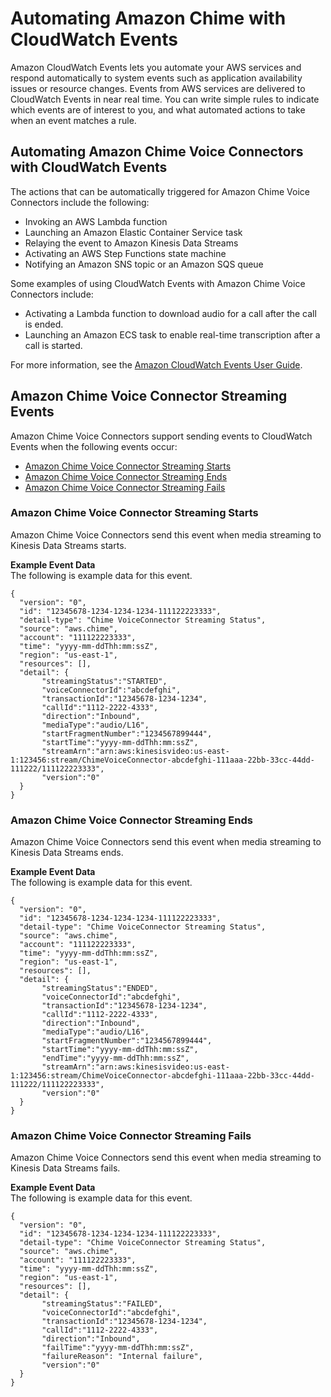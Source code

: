 # Automating Amazon Chime with CloudWatch Events<a name="automating-chime-with-cloudwatch-events"></a>

Amazon CloudWatch Events lets you automate your AWS services and respond automatically to system events such as application availability issues or resource changes\. Events from AWS services are delivered to CloudWatch Events in near real time\. You can write simple rules to indicate which events are of interest to you, and what automated actions to take when an event matches a rule\.

## Automating Amazon Chime Voice Connectors with CloudWatch Events<a name="events-cvc"></a>

The actions that can be automatically triggered for Amazon Chime Voice Connectors include the following:
+ Invoking an AWS Lambda function
+ Launching an Amazon Elastic Container Service task
+ Relaying the event to Amazon Kinesis Data Streams
+ Activating an AWS Step Functions state machine
+ Notifying an Amazon SNS topic or an Amazon SQS queue

Some examples of using CloudWatch Events with Amazon Chime Voice Connectors include:
+ Activating a Lambda function to download audio for a call after the call is ended\.
+ Launching an Amazon ECS task to enable real\-time transcription after a call is started\.

For more information, see the [Amazon CloudWatch Events User Guide](https://docs.aws.amazon.com/AmazonCloudWatch/latest/events/)\.

## Amazon Chime Voice Connector Streaming Events<a name="stream-events-cvc"></a>

Amazon Chime Voice Connectors support sending events to CloudWatch Events when the following events occur:
+ [Amazon Chime Voice Connector Streaming Starts](#stream-start-cvc)
+ [Amazon Chime Voice Connector Streaming Ends](#stream-end-cvc)
+ [Amazon Chime Voice Connector Streaming Fails](#stream-fail-cvc)

### Amazon Chime Voice Connector Streaming Starts<a name="stream-start-cvc"></a>

Amazon Chime Voice Connectors send this event when media streaming to Kinesis Data Streams starts\.

**Example Event Data**  
The following is example data for this event\.  

```
{
  "version": "0",
  "id": "12345678-1234-1234-1234-111122223333",
  "detail-type": "Chime VoiceConnector Streaming Status",
  "source": "aws.chime",
  "account": "111122223333",
  "time": "yyyy-mm-ddThh:mm:ssZ",
  "region": "us-east-1",
  "resources": [],
  "detail": {
       "streamingStatus":"STARTED",
       "voiceConnectorId":"abcdefghi",
       "transactionId":"12345678-1234-1234",
       "callId":"1112-2222-4333",
       "direction":"Inbound",
       "mediaType":"audio/L16",
       "startFragmentNumber":"1234567899444",
       "startTime":"yyyy-mm-ddThh:mm:ssZ",
       "streamArn":"arn:aws:kinesisvideo:us-east-1:123456:stream/ChimeVoiceConnector-abcdefghi-111aaa-22bb-33cc-44dd-111222/111122223333",
       "version":"0"
  }
}
```

### Amazon Chime Voice Connector Streaming Ends<a name="stream-end-cvc"></a>

Amazon Chime Voice Connectors send this event when media streaming to Kinesis Data Streams ends\.

**Example Event Data**  
The following is example data for this event\.  

```
{
  "version": "0",
  "id": "12345678-1234-1234-1234-111122223333",
  "detail-type": "Chime VoiceConnector Streaming Status",
  "source": "aws.chime",
  "account": "111122223333",
  "time": "yyyy-mm-ddThh:mm:ssZ",
  "region": "us-east-1",
  "resources": [],
  "detail": {
       "streamingStatus":"ENDED",
       "voiceConnectorId":"abcdefghi",
       "transactionId":"12345678-1234-1234",
       "callId":"1112-2222-4333",
       "direction":"Inbound",
       "mediaType":"audio/L16",
       "startFragmentNumber":"1234567899444",
       "startTime":"yyyy-mm-ddThh:mm:ssZ",
       "endTime":"yyyy-mm-ddThh:mm:ssZ",
       "streamArn":"arn:aws:kinesisvideo:us-east-1:123456:stream/ChimeVoiceConnector-abcdefghi-111aaa-22bb-33cc-44dd-111222/111122223333",
       "version":"0"
  }
}
```

### Amazon Chime Voice Connector Streaming Fails<a name="stream-fail-cvc"></a>

Amazon Chime Voice Connectors send this event when media streaming to Kinesis Data Streams fails\.

**Example Event Data**  
The following is example data for this event\.  

```
{
  "version": "0",
  "id": "12345678-1234-1234-1234-111122223333",
  "detail-type": "Chime VoiceConnector Streaming Status",
  "source": "aws.chime",
  "account": "111122223333",
  "time": "yyyy-mm-ddThh:mm:ssZ",
  "region": "us-east-1",
  "resources": [],
  "detail": {
       "streamingStatus":"FAILED",
       "voiceConnectorId":"abcdefghi",
       "transactionId":"12345678-1234-1234",
       "callId":"1112-2222-4333",
       "direction":"Inbound",
       "failTime":"yyyy-mm-ddThh:mm:ssZ",
       "failureReason": "Internal failure",
       "version":"0"
  }
}
```